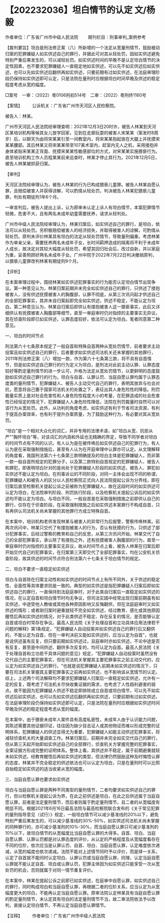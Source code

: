 # 【202232036】坦白情节的认定 文/杨毅

作者单位：广东省广州市中级人民法院 　　期刊栏目：刑事审判_案例参考

【裁判要旨】坦白是刑法修正案（八）所新增的一个法定从宽量刑情节，鼓励被动归案的犯罪嫌疑人如实供述自己的罪行，并据此可对其从轻处罚，因如实供述避免特别严重后果发生的，可以减轻处罚。如实供述时间的早晚不是认定坦白情节的决定性因素，也不要求犯罪嫌疑人一直稳定地如实供述，可以先不如实供述后如实供述，也可以先如实供述后翻供再如实供述，只要前期有过如实供述，在法庭审理阶段仍保持如实供述即可认定，只是法院在量刑时应根据坦白时间早晚及供述的稳定程度考虑从宽的幅度。

□案号　一审：（2022）粵0106刑初514号　二审：（2022）粵刑终1160号

【案情】 　　公诉机关：广东省广州市天河区人民检察院。

被告人：林某。

广州市天河区人民法院经审理查明：2021年12月3日20时许，被告人林某到天河区某培训机构等候其女儿放学回家，见到在走廊玩耍的被害人宋某某（案发时8周岁）后，以聊天为由将宋某某引至一间教室内，将宋某某抱起放在大腿上并抚摸宋某某腰部。其后林某又将宋某某带至107美术室内，趁室内无人之机，采用搂抱并身体紧贴宋某某正背面、抚摸宋某某性敏感部位的方式，对宋某某实施猥亵行为。直至培训机构工作人员程某某前来巡查时，林某才停止其行为。2021年12月5日，被告人林某被抓获归案。

【审判】

天河区法院经审理认为，被告人林某的行为已构成猥亵儿童罪。被告人林某自愿认罪，且赔偿被害人并获得谅解，可以酌情从轻处罚，判决被告人林某犯猥亵儿童罪，判处有期徒刑1年6个月。

一审宣判后，被告人提出上诉，认为原审未认定上诉人有坦白情节，本案犯罪情节轻微，危害不大，且有两名未成年幼童需要抚养，请求从轻判处。

广州市中级人民法院经审理认为，林某归案后，如实供述自己的罪行，是坦白，依法可以从轻处罚。另积极赔偿被害人的经济损失，并取得被害人的谅解，可酌情从轻处罚。原判未评价林某具有坦白的法定从轻处罚情节，导致量刑偏重。考虑林某作为单亲父亲，需要抚养两名未成年子女，长时间羁押造成的隔离将不利于未成年人成长，故决定对其较大幅度从轻处罚，希望其回归社会后，改过自新，并以家庭为重，妥善照顾好两名未成年子女。广州中院于2022年7月22日判决撤销原判，以猥亵儿童罪改判林某有期徒刑9个月。

【评析】

在本案审理过程中，围绕林某如实供述犯罪事实的行为能否认定坦白情节出现争议。第一种意见认为，林某归案前期并未完全如实供述自己的罪行，只供述了搂抱被害人，没有供述抚摸被害人的胸腹部，认罪不彻底，从第三次讯问起才供述自己的全部犯罪事实，其并未自归案起即完全如实供述，供述不稳定，不能认定为坦白。第二种意见认为，林某自归案后即供认有搂抱被害人这一猥亵事实，此后又详细供认有抚摸被害人胸腹部等细节，直至一审庭审时仍对指控的主要事实无异议，其在侦查阶段即已如实供述，认罪态度较好，依法可认定为坦白。笔者同意第二种意见。

一、坦白的时间节点

刑法第六十七条原本规定了一般自首和特殊自首两种从宽处罚情节，前者要求主动投案且如实供述自己的罪行，后者要求如实供述司法机关还未掌握的其他罪行，2011年刑法修正案（八）增加一款，作为第六十七条第三款，将不具有自首情节，但是如实供述自己罪行的行为定义为坦白，是刑法对此前主动认罪、认罪态度较好等酌定量刑情节的进一步认可，升格为法定从宽处罚情节，以更鲜明的态度鼓励如实供述自己罪行的行为。坦白与自首、认罪认罚、当庭自愿认罪均属于认罪态度类的量刑情节，犯罪嫌疑人、被告人主动交代自己的罪行，表明其放弃与社会对抗，愿意将自己置于国家司法机关的处置之下，表征出其人身危险性的降低。刑罚裁量实质上是对社会危害性和人身危险性程度大小的考量，在犯罪造成的社会危害性已经恒定的情况下，犯罪嫌疑人人身危险性降低，法院在刑罚裁量时自然可以对该行为从宽处罚。此外，从功利的角度考虑，如实供述有利于节省司法资源，有利于提高办案效率，也有利于提升办案质量，为了鼓励这种行为，有必要对其从宽处罚。

"坦白"是一个相对大众化的词汇，并非专用的法律术语，如"坦白从宽、抗拒从严""胸怀坦白"等，对该词汇的内涵和外延也无精确的界定，导致不同学者对坦白的时间节点有不同的认识。有人认为是在被传唤后如实供述自己的犯罪行为，有人认为是在采取强制措施后，甚至有人认为在开庭审理中认罪亦可认定。从文理解释的角度看，我国刑法第六十七条第三款明确提及的坦白主体是犯罪嫌疑人，而非第一款一般自首所规定的犯罪分子，以及第二款特别自首规定的犯罪嫌疑人、被告人和罪犯，即表明坦白针对的是尚处于犯罪嫌疑人阶段的如实供述，被告人、罪犯如实供述不能认定为坦白。在刑事诉讼的不同阶段，对同一主体会出现不同的称谓，犯罪嫌疑人和被告人的区分以人民检察院正式向人民法院提起公诉为分界线，即在归案后直至检察机关提起公诉之前被称为犯罪嫌疑人，故在这段时间的如实供述可认定为坦白，在法院审判阶段、刑罚执行阶段，以及检察机关提起公诉后的如实供述均不能认定为坦白。与坦白不同，一般自首是在采取强制措施之前即供认自己的罪行，仅存在于侦查阶段，在采取强制措施之后如实供述本案罪行不构成自首，只有再供认司法机关尚未掌握的其他罪行方成立特殊自首。

在本案中，培训机构老师发现林某与被害人的异常行为后报警，警察传唤林某。前两次讯问中，林某只交代了有搂抱被害人的行为，否认有抚摸的行为，只供述了部分犯罪事实，后经过警察的教育和自己的反思，从第三次讯问开始，林某交代了自己的全部犯罪事实，承认除了有搂抱之外，还有抚摸被害人胸腹部的行为，直至一审庭审时仍对指控的主要事实无异议，故从时间节点上看，被告人林某在归案后即开始交代自己的犯罪事实，在归案第三天即交代了全部犯罪事实，均在公安机关侦查阶段，故其供述的时间节点符合刑法第六十七条关于坦白情节的规定。

二、坦白不要求一直稳定如实供述

坦白与自首除在归案主动性和如实供述的时间节点上有所不同外，关于供述的稳定性、全面性等具体要求则是一致的。典型的如实供述是指犯罪嫌疑人归案后即如实供述自己的罪行，一直保持到法庭庭审时，对于此类自归案后一直稳定如实供述的情况，在认定自首和坦白情节时均无争议，但司法实践中经常出现归案前期虽有如实供述，中途受他人教唆或其他各种原因影响又反悔翻供，但在法庭庭审时又如实供述的情形；或者刚归案时避重就轻不完全如实供述，经过教育、感化或其他原因醒悟后再如实供述的情况，对于此类供述不稳定、存在反复的情况，是否能够认定自首或坦白时常存在争议。最高人民法院《关于处理自首和立功具体应用法律若干问题的解释》第1条规定，"犯罪嫌疑人自动投案并如实供述自己的罪行后又翻供的，不能认定为自首，但在一审判决前又能如实供述的，应当认定为自首"，也就是说供述虽有反复，但只要前期如实供述过，且庭审时亦如实供述，不论中途是否有反复，甚至是中间供述、翻供多次反复的，均可认定为自首。最高人民法院《关于处理自首和立功若干具体问题的意见》规定，"犯罪嫌疑人自动投案时虽然没有交代自己的主要犯罪事实，但在司法机关掌握其主要犯罪事实之前主动交代的，应认定为如实供述自己的罪行。"也就是说犯罪嫌疑人前期未如实供述的情况下，只要在司法机关掌握其主要犯罪事实之前再如实供述，也不影响该从宽情节的认定。综上，上述两个司法解释均不要求犯罪嫌疑人归案后一直稳定如实供述，允许有一定的反复，既考虑了司法机关尽快收集证据的需求，也考虑了人性趋利避害的弱点。故不能因为犯罪嫌疑人供述不稳定即排除成立自首或坦白情节，可以先不如实供述后如实供述，也可以先如实供述后翻供再如实供述，只要前期有过如实供述，在法庭审理阶段仍保持如实供述即可认定，只是法院在量刑时应根据如实供述时间早晚及供述的稳定程度考虑从宽的幅度。

在本案中，由于猥亵未成年人案件具有高度私密性，未成年人由于认识能力问题，其陈述需要其他证据印证，往往因为缺少目击证人或其他物证而难以形成完整的证明体系，犯罪嫌疑人的供述显得尤为重要，犯罪嫌疑人如能主动供述犯罪事实，将减轻侦查机关的大量调查工作。林某归案后，前期并未完全如实交代自己的罪行，但从第三天起开始即如实供述自己的全部罪行，侦查机关方掌握完整的犯罪事实，全案证据方形成完整的证明体系。整体上看，其供述并不稳定，属于前期避重就轻未如实供述，经教育醒悟后再如实供述的类型，但法律仍然鼓励这种及时悔悟认罪的态度，林某并不完全稳定的供述依法也可以认定为坦白，只是在量刑时可以比照自始稳定如实供述的适当收紧从宽的幅度。

三、当庭自愿认罪也要求如实供述

坦白与当庭自愿认罪是两种不同类型的量刑情节，二者均要求如实供述自己的罪行，但以检察机关提起公诉为界，在此之前供述是坦白，在此之后供述属于当庭自愿认罪，前者是法定量刑情节，而后者则属于酌定量刑情节，且二者的从宽幅度有明显不同。根据2021年6月16日最高法院与最高检察院联合发布的《关于常见犯罪的量刑指导意见（试行）》规定，一般坦白情节可以减少基准线的20%以下，避免特别严重后果发生的，可以减少基准线的30%-50%，如实供述司法机关尚未掌握的同种罪行的，亦可减少基准刑的10%-30%，而当庭自愿认罪只可减少基准刑的10%以下，故坦白情节的从宽幅度比当庭自愿认罪的大得多。自首、坦白、当庭自愿认罪、认罪认罚都是对认罪态度的评价，从认定的严格程度及从宽幅度看存在不同的位阶，依次应当是认罪认罚、自首、坦白、当庭自愿认罪，认定难度依次递减，从宽的幅度也依次递减。法院不能对上述情节同时予以评价，而是择一关系，认定了自首就不能同时认定坦白、认罪认罚或当庭自愿认罪，同理，认定当庭自愿认罪就不能认定自首、坦白或认罪认罚，犯罪主体因为如实供述只能享受一次从宽处罚的机会，否则就属于对同一情节重复评价。

在本案中，林某在提起公诉之前即已如实供述，在庭审中自愿认罪，如实供述自己的罪行，同时构成坦白和当庭自愿认罪，再根据二者的位阶关系，应当认定为从宽幅度更大的坦白，不能再认定当庭自愿认罪。原审法院认定林某具有当庭自愿认罪的酌定量刑情节，未认定其有坦白的法定量刑情节不当，故二审法院依法予以改判，直接认定坦白情节，不再认定当庭自愿认罪情节。

【注释】 　　作者单位：广东省广州市中级人民法院
